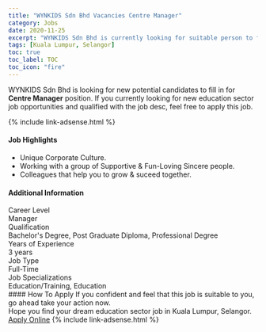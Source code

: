 ```yaml
---
title: "WYNKIDS Sdn Bhd Vacancies Centre Manager" 
category: Jobs 
date: 2020-11-25 
excerpt: "WYNKIDS Sdn Bhd is currently looking for suitable person to fill in the Centre Manager which positioned at Kuala Lumpur, Selangor" 
tags: [Kuala Lumpur, Selangor] 
toc: true 
toc_label: TOC 
toc_icon: "fire" 
--- 
```


<p>WYNKIDS Sdn Bhd is looking for new potential candidates to fill in for <b>Centre Manager</b> position. If you currently looking for new education sector job opportunities and qualified with the job desc, feel free to apply this job.
</p>{% include link-adsense.html %} 
 <div><div><div><h4>Job Highlights</h4></div></div><div><ul><li><div><div><div><div></div></div></div><div><span>Unique Corporate Culture.</span></div></div></li><li><div><div><div><div></div></div></div><div><span>Working with a group of Supportive &amp; Fun-Loving Sincere people.</span></div></div></li><li><div><div><div><div></div></div></div><div><span>Colleagues that help you to grow &amp; suceed together.</span></div></div></li></ul></div></div> 
<div><div><div><h4>Additional Information</h4></div></div><div><div><div><div><div><div><div><div><span>Career Level</span></div></div><div><span>Manager</span></div></div></div></div><div><div><div><div><div><span>Qualification</span></div></div><div><span>Bachelor's Degree, Post Graduate Diploma, Professional Degree</span></div></div></div></div><div><div><div><div><div><span>Years of Experience</span></div></div><div><span>3 years</span></div></div></div></div><div><div><div><div><div><span>Job Type</span></div></div><div><span>Full-Time</span></div></div></div></div><div><div><div><div><div><span>Job Specializations</span></div></div><div><span>Education/Training, Education</span></div></div></div></div></div></div></div></div> 
#### How To Apply 
If you confident and feel that this job is suitable to you, go ahead take your action now. <br/> 
Hope you find your dream education sector job in Kuala Lumpur, Selangor. <br/> 
<a href="https://www.jobstreet.com.my/en/job/centre-manager-4430423?jobId=jobstreet-my-job-4430423&sectionRank=6&token=0~e0860c0d-4838-4d96-8d65-d4f9702adb83&fr=SRP%20View%20In%20New%20Ta" class="btn btn--info" target="_blank" rel="nofollow noopenner">Apply Online</a> 
{% include link-adsense.html %} 